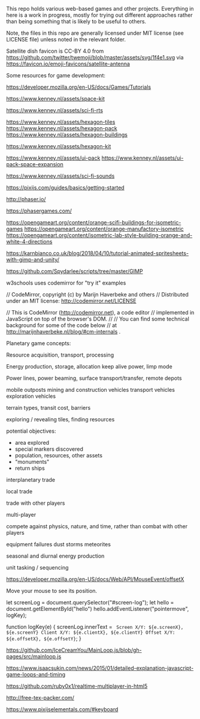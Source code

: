 This repo holds various web-based games and other projects. Everything in here is a work in progress, mostly for trying out different approaches rather than being something that is likely to be useful to others. 

Note, the files in this repo are generally licensed under MIT license (see LICENSE file) unless noted in the relevant folder.

Satellite dish favicon is CC-BY 4.0 from https://github.com/twitter/twemoji/blob/master/assets/svg/1f4e1.svg via https://favicon.io/emoji-favicons/satellite-antenna


Some resources for game development:

https://developer.mozilla.org/en-US/docs/Games/Tutorials


https://www.kenney.nl/assets/space-kit

https://www.kenney.nl/assets/sci-fi-rts

https://www.kenney.nl/assets/hexagon-tiles
https://www.kenney.nl/assets/hexagon-pack
https://www.kenney.nl/assets/hexagon-buildings

https://www.kenney.nl/assets/hexagon-kit

https://www.kenney.nl/assets/ui-pack
https://www.kenney.nl/assets/ui-pack-space-expansion

https://www.kenney.nl/assets/sci-fi-sounds


https://pixijs.com/guides/basics/getting-started


http://phaser.io/

https://phasergames.com/

https://opengameart.org/content/orange-scifi-buildings-for-isometric-games
https://opengameart.org/content/orange-manufactory-isometric
https://opengameart.org/content/isometric-lab-style-building-orange-and-white-4-directions



https://karnbianco.co.uk/blog/2018/04/10/tutorial-animated-spritesheets-with-gimp-and-unity/

https://github.com/Spydarlee/scripts/tree/master/GIMP


w3schools uses codemirror for "try it" examples

// CodeMirror, copyright (c) by Marijn Haverbeke and others
// Distributed under an MIT license: http://codemirror.net/LICENSE

// This is CodeMirror (http://codemirror.net), a code editor
// implemented in JavaScript on top of the browser's DOM.
//
// You can find some technical background for some of the code below
// at http://marijnhaverbeke.nl/blog/#cm-internals .



Planetary game concepts:

Resource acquisition, transport, processing

Energy production, storage, allocation
keep alive power, limp mode

Power lines, power beaming, surface transport/transfer, remote depots

mobile outposts
mining and construction vehicles
transport vehicles
exploration vehicles

terrain types, transit cost, barriers

exploring / revealing tiles, finding resources


potential objectives:
 * area explored
 * special markers discovered
 * population, resources, other assets
 * "monuments"
 * return ships

interplanetary trade

local trade

trade with other players

multi-player


compete against physics, nature, and time, rather than combat with other players

equipment failures
dust storms
meteorites

seasonal and diurnal energy production


unit tasking / sequencing



https://developer.mozilla.org/en-US/docs/Web/API/MouseEvent/offsetX

<p>Move your mouse to see its position.</p>
<canvas id="hello"> </canvas>
<p id="screen-log"></p>


let screenLog = document.querySelector("#screen-log");
let hello = document.getElementById("hello")
hello.addEventListener("pointermove", logKey);

function logKey(e) {
  screenLog.innerText = `
    Screen X/Y: ${e.screenX}, ${e.screenY}
    Client X/Y: ${e.clientX}, ${e.clientY}
    Offset X/Y: ${e.offsetX}, ${e.offsetY}`;
}


https://github.com/IceCreamYou/MainLoop.js/blob/gh-pages/src/mainloop.js

https://www.isaacsukin.com/news/2015/01/detailed-explanation-javascript-game-loops-and-timing

https://github.com/ruby0x1/realtime-multiplayer-in-html5

http://free-tex-packer.com/

https://www.pixijselementals.com/#keyboard

